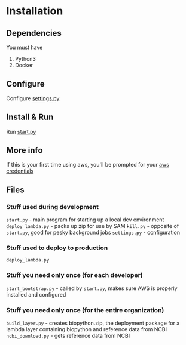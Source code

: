 # Installation

## Dependencies

You must have
 1. Python3
 2. Docker

## Configure

Configure [settings.py](settings.py)

## Install & Run

Run [start.py](start.py)

## More info

If this is your first time using aws, you'll be prompted for your [aws credentials](https://docs.aws.amazon.com/cli/latest/userguide/cli-chap-configure.html#cli-quick-configuration)

## Files

### Stuff used during development
`start.py` - main program for starting up a local dev environment
`deploy_lambda.py` - packs up zip for use by SAM
`kill.py` - opposite of `start.py`, good for pesky background jobs
`settings.py` - configuration

### Stuff used to deploy to production
`deploy_lambda.py`

### Stuff you need only once (for each developer)
`start_bootstrap.py` - called by `start.py`, makes sure AWS is properly installed and configured

### Stuff you need only once (for the entire organization)
`build_layer.py` - creates biopython.zip, the deployment package for a lambda layer containing biopython and reference data from NCBI
`ncbi_download.py` - gets reference data from NCBI



